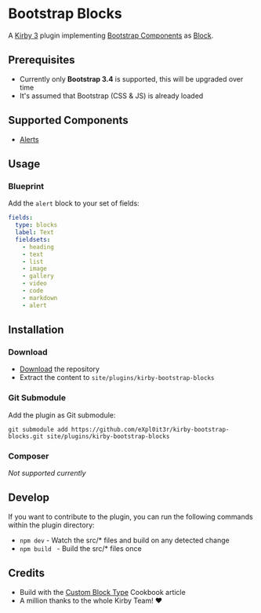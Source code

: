 # Bootstrap Blocks

A [Kirby 3](https://getkirby.com/) plugin implementing [Bootstrap Components](https://getbootstrap.com/) as [Block](https://getkirby.com/docs/reference/panel/blocks).

## Prerequisites

- Currently only **Bootstrap 3.4** is supported, this will be upgraded over time
- It's assumed that Bootstrap (CSS & JS) is already loaded

## Supported Components

- [Alerts](https://getbootstrap.com/docs/3.4/components/#alerts)

## Usage

### Blueprint

Add the `alert` block to your set of fields:

```yml
fields:
  type: blocks
  label: Text
  fieldsets:
    - heading
    - text
    - list
    - image
    - gallery
    - video
    - code
    - markdown
    - alert
```

## Installation

### Download

- [Download](/archive/master.zip) the repository
- Extract the content to `site/plugins/kirby-bootstrap-blocks`

### Git Submodule

Add the plugin as Git submodule:

```
git submodule add https://github.com/eXpl0it3r/kirby-bootstrap-blocks.git site/plugins/kirby-bootstrap-blocks
```

### Composer

_Not supported currently_

## Develop

If you want to contribute to the plugin, you can run the following commands within the plugin directory:

- `npm dev` - Watch the src/\* files and build on any detected change
- `npm build ` - Build the src/\* files once

## Credits

- Build with the [Custom Block Type](https://getkirby.com/docs/cookbook/panel/custom-block-type) Cookbook article
- A million thanks to the whole Kirby Team! ❤
